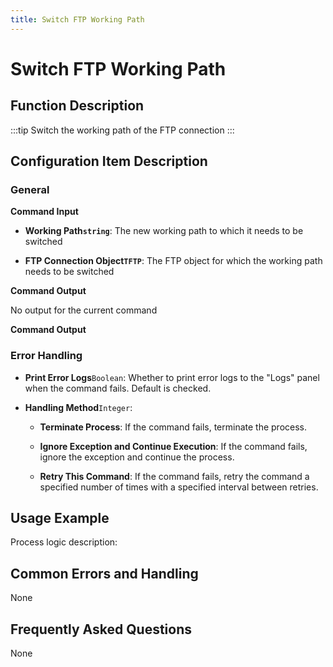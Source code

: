 ```yaml
---
title: Switch FTP Working Path
---
```


# Switch FTP Working Path

## Function Description

:::tip 
Switch the working path of the FTP connection
:::

## Configuration Item Description

### General

**Command Input**

- **Working Path`string`**: The new working path to which it needs to be switched

- **FTP Connection Object`TFTP`**: The FTP object for which the working path needs to be switched


**Command Output**

No output for the current command


**Command Output**

### Error Handling

- **Print Error Logs**`Boolean`: Whether to print error logs to the "Logs" panel when the command fails. Default is checked. 

- **Handling Method**`Integer`:

    - **Terminate Process**: If the command fails, terminate the process.

    - **Ignore Exception and Continue Execution**: If the command fails, ignore the exception and continue the process.

    - **Retry This Command**: If the command fails, retry the command a specified number of times with a specified interval between retries.

## Usage Example

Process logic description:

## Common Errors and Handling

None

## Frequently Asked Questions

None

